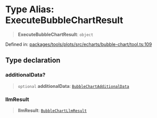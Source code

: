 # Type Alias: ExecuteBubbleChartResult

> **ExecuteBubbleChartResult**: `object`

Defined in: [packages/tools/plots/src/echarts/bubble-chart/tool.ts:109](https://github.com/GeoDaCenter/openassistant/blob/0a6a7e7306d75a25dc968b3117f04cb7bd613bec/packages/tools/plots/src/echarts/bubble-chart/tool.ts#L109)

## Type declaration

### additionalData?

> `optional` **additionalData**: [`BubbleChartAdditionalData`](BubbleChartAdditionalData.md)

### llmResult

> **llmResult**: [`BubbleChartLlmResult`](BubbleChartLlmResult.md)
